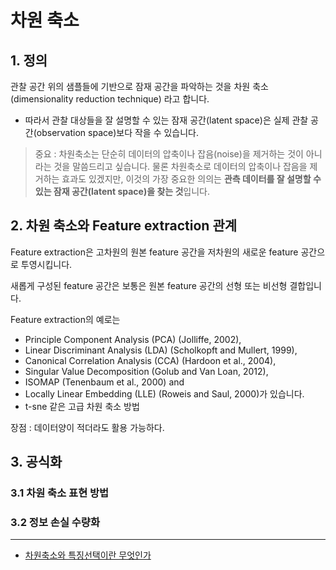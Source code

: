 # 차원 축소 


## 1. 정의

관찰 공간 위의 샘플들에 기반으로 잠재 공간을 파악하는 것을 차원 축소(dimensionality reduction technique) 라고 합니다. 
-  따라서 관찰 대상들을 잘 설명할 수 있는 잠재 공간(latent space)은 실제 관찰 공간(observation space)보다 작을 수 있습니다.

> 중요 : 차원축소는 단순히 데이터의 압축이나 잡음(noise)을 제거하는 것이 아니라는 것을 말씀드리고 싶습니다. 물론 차원축소로 데이터의 압축이나 잡음을 제거하는 효과도 있겠지만, 이것의 가장 중요한 의의는 **관측 데이터를 잘 설명할 수 있는 잠재 공간(latent space)을 찾는 것**입니다.

## 2. 차원 축소와 Feature extraction 관계 

Feature extraction은 고차원의 원본 feature 공간을 저차원의 새로운 feature 공간으로 투영시킵니다. 

새롭게 구성된 feature 공간은 보통은 원본 feature 공간의 선형 또는 비선형 결합입니다. 

Feature extraction의 예로는 
- Principle Component Analysis (PCA) (Jolliffe, 2002), 
- Linear Discriminant Analysis (LDA) (Scholkopft and Mullert, 1999), 
- Canonical Correlation Analysis (CCA) (Hardoon et al., 2004), 
- Singular Value Decomposition (Golub and Van Loan, 2012), 
- ISOMAP (Tenenbaum et al., 2000) and 
- Locally Linear Embedding (LLE) (Roweis and Saul, 2000)가 있습니다.
- t-sne 같은 고급 차원 축소 방법


장점 : 데이터양이 적더라도 활용 가능하다. 


## 3. 공식화 

### 3.1 차원 축소 표현 방법 


### 3.2 정보 손실 수량화 





---

- [차원축소와 특징선택이란 무엇인가](http://terryum.io/korean/2016/05/05/FeatureSelection_KOR/)